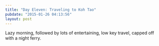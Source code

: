 ```yaml
---
title: "Day Eleven: Traveling to Koh Tao"
pubdate: "2015-01-26 04:13:56"
layout: post
---
```


Lazy morning, followed by lots of entertaining, low key travel, capped off with a night ferry.
